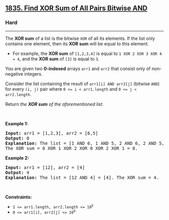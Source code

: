 <h2><a href="https://leetcode.com/problems/find-xor-sum-of-all-pairs-bitwise-and/">1835. Find XOR Sum of All Pairs Bitwise AND</a></h2><h3>Hard</h3><hr><div style="user-select: auto;"><p style="user-select: auto;">The <strong style="user-select: auto;">XOR sum</strong> of a list is the bitwise <code style="user-select: auto;">XOR</code> of all its elements. If the list only contains one element, then its <strong style="user-select: auto;">XOR sum</strong> will be equal to this element.</p>

<ul style="user-select: auto;">
	<li style="user-select: auto;">For example, the <strong style="user-select: auto;">XOR sum</strong> of <code style="user-select: auto;">[1,2,3,4]</code> is equal to <code style="user-select: auto;">1 XOR 2 XOR 3 XOR 4 = 4</code>, and the <strong style="user-select: auto;">XOR sum</strong> of <code style="user-select: auto;">[3]</code> is equal to <code style="user-select: auto;">3</code>.</li>
</ul>

<p style="user-select: auto;">You are given two <strong style="user-select: auto;">0-indexed</strong> arrays <code style="user-select: auto;">arr1</code> and <code style="user-select: auto;">arr2</code> that consist only of non-negative integers.</p>

<p style="user-select: auto;">Consider the list containing the result of <code style="user-select: auto;">arr1[i] AND arr2[j]</code> (bitwise <code style="user-select: auto;">AND</code>) for every <code style="user-select: auto;">(i, j)</code> pair where <code style="user-select: auto;">0 &lt;= i &lt; arr1.length</code> and <code style="user-select: auto;">0 &lt;= j &lt; arr2.length</code>.</p>

<p style="user-select: auto;">Return <em style="user-select: auto;">the <strong style="user-select: auto;">XOR sum</strong> of the aforementioned list</em>.</p>

<p style="user-select: auto;">&nbsp;</p>
<p style="user-select: auto;"><strong style="user-select: auto;">Example 1:</strong></p>

<pre style="user-select: auto;"><strong style="user-select: auto;">Input:</strong> arr1 = [1,2,3], arr2 = [6,5]
<strong style="user-select: auto;">Output:</strong> 0
<strong style="user-select: auto;">Explanation:</strong> The list = [1 AND 6, 1 AND 5, 2 AND 6, 2 AND 5, 3 AND 6, 3 AND 5] = [0,1,2,0,2,1].
The XOR sum = 0 XOR 1 XOR 2 XOR 0 XOR 2 XOR 1 = 0.
</pre>

<p style="user-select: auto;"><strong style="user-select: auto;">Example 2:</strong></p>

<pre style="user-select: auto;"><strong style="user-select: auto;">Input:</strong> arr1 = [12], arr2 = [4]
<strong style="user-select: auto;">Output:</strong> 4
<strong style="user-select: auto;">Explanation:</strong> The list = [12 AND 4] = [4]. The XOR sum = 4.
</pre>

<p style="user-select: auto;">&nbsp;</p>
<p style="user-select: auto;"><strong style="user-select: auto;">Constraints:</strong></p>

<ul style="user-select: auto;">
	<li style="user-select: auto;"><code style="user-select: auto;">1 &lt;= arr1.length, arr2.length &lt;= 10<sup style="user-select: auto;">5</sup></code></li>
	<li style="user-select: auto;"><code style="user-select: auto;">0 &lt;= arr1[i], arr2[j] &lt;= 10<sup style="user-select: auto;">9</sup></code></li>
</ul>
</div>
